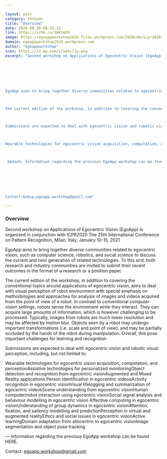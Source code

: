 ```yaml
---

layout: post
category: threads
title: "Overview"
date: 2020-09-30 08:25:31
link: https://vrhk.co/2WkYeO9
image: https://egoappworkshop2020.files.wordpress.com/2020/04/icpr2020_jan2021_logo_portrait.jpg?fit=200%2C150
domain: egoappworkshop2020.wordpress.com
author: "egoappworkshop"
icon: https://s2.wp.com/i/webclip.png
excerpt: "Second workshop on Applications of Egocentric Vision (EgoApp) is organized in conjunction with ICPR2020 The&nbsp;25th International Conference on Pattern Recognition, Milan, Italy, January 10-15, 2021







EgoApp aims to bring together diverse communities related to egocentric vision, such as computer science, robotics, and social science to discuss the current and next generation of related technologies. To this end, both research and industry communities are invited to submit their recent outcomes in the format of a research or a position paper.



The current edition of the workshop, in addition to covering the conventional topics around applications of egocentric vision, aims to deal with visual perception of robot environment with special emphasis on methodologies and approaches for analysis of images and videos acquired from the point of view of a robot. In contrast to conventional computer vision settings, robots sense the environment while they interact. They can acquire large amounts of information, which is however challenging to be processed. Typically, images from robots are much lower resolution and may be affected by motion blur. Objects seen by a robot may undergo important transformations (i.e. scale and point of view), and may be partially occluded by the hands of the robot during manipulation. Overall, this pose important challenges for learning and recognition



Submissions are expected to deal with egocentric vision and robotic visual perception, including, but not limited to:



Wearable technologies for egocentric vision acquisition, computation, and perceptionAssistive technologies for personalized monitoringObject detection and recognition from egocentric visionAugmented and Mixed Reality applications&nbsp;Person identification in egocentric videosActivity recognition in egocentric visionVisual lifelogging and summarization of egocentric videosScene understanding from egocentric visionHuman computer/robot interaction using egocentric visionSocial signal analysis and behaviour modelling in egocentric vision Affective computing in egocentric visionUnderstanding of group dynamics in egocentric visionAttention, fixation, and saliency modelling and predictionPerception in virtual and augmented realityEthics and social issues in egocentric visionActive learningDomain adaptation from allocentric to egocentric visionImage segmentation and object pose tracking



 &mdash; Information regarding the previous EgoApp workshop can be found HERE.







Contact:&nbsp;egoapp.workshop@gmail.com"

---
```


### Overview

Second workshop on Applications of Egocentric Vision (EgoApp) is organized in conjunction with ICPR2020 The&nbsp;25th International Conference on Pattern Recognition, Milan, Italy, January 10-15, 2021







EgoApp aims to bring together diverse communities related to egocentric vision, such as computer science, robotics, and social science to discuss the current and next generation of related technologies. To this end, both research and industry communities are invited to submit their recent outcomes in the format of a research or a position paper.



The current edition of the workshop, in addition to covering the conventional topics around applications of egocentric vision, aims to deal with visual perception of robot environment with special emphasis on methodologies and approaches for analysis of images and videos acquired from the point of view of a robot. In contrast to conventional computer vision settings, robots sense the environment while they interact. They can acquire large amounts of information, which is however challenging to be processed. Typically, images from robots are much lower resolution and may be affected by motion blur. Objects seen by a robot may undergo important transformations (i.e. scale and point of view), and may be partially occluded by the hands of the robot during manipulation. Overall, this pose important challenges for learning and recognition



Submissions are expected to deal with egocentric vision and robotic visual perception, including, but not limited to:



Wearable technologies for egocentric vision acquisition, computation, and perceptionAssistive technologies for personalized monitoringObject detection and recognition from egocentric visionAugmented and Mixed Reality applications&nbsp;Person identification in egocentric videosActivity recognition in egocentric visionVisual lifelogging and summarization of egocentric videosScene understanding from egocentric visionHuman computer/robot interaction using egocentric visionSocial signal analysis and behaviour modelling in egocentric vision Affective computing in egocentric visionUnderstanding of group dynamics in egocentric visionAttention, fixation, and saliency modelling and predictionPerception in virtual and augmented realityEthics and social issues in egocentric visionActive learningDomain adaptation from allocentric to egocentric visionImage segmentation and object pose tracking



 &mdash; Information regarding the previous EgoApp workshop can be found HERE.







Contact:&nbsp;egoapp.workshop@gmail.com